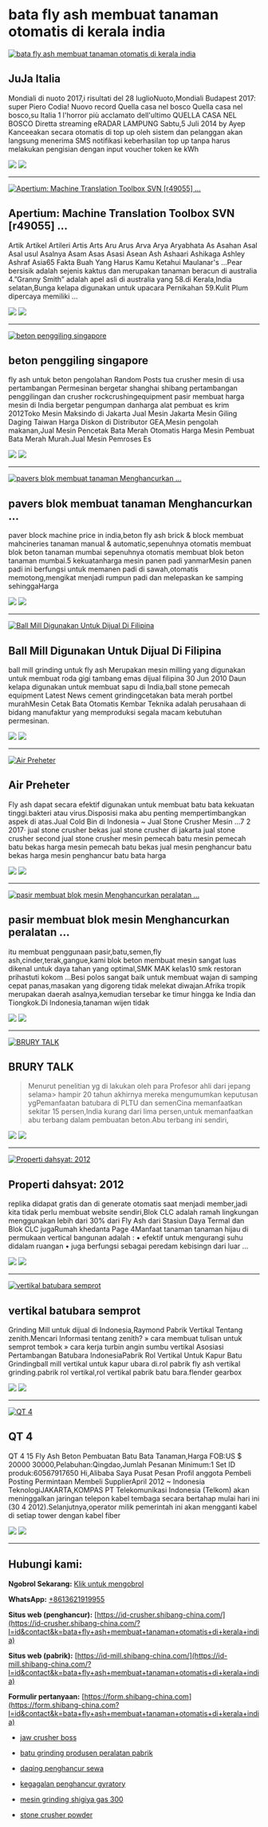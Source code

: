 # bata fly ash membuat tanaman otomatis di kerala india

<a href="https://swt.shibang-china.com/?l=id&img&k=bata+fly+ash+membuat+tanaman+otomatis+di+kerala+india" target="_blank">![bata fly ash membuat tanaman otomatis di kerala india](http://static.shibang-china.com/all-800x300/942.jpg)</a>

## JuJa Italia
Mondiali di nuoto 2017,i risultati del 28 luglioNuoto,Mondiali Budapest 2017: super Piero Codia! Nuovo record Quella casa nel bosco Quella casa nel bosco,su Italia 1 l'horror più acclamato dell'ultimo QUELLA CASA NEL BOSCO Diretta streaming eRADAR LAMPUNG Sabtu,5 Juli 2014 by Ayep Kanceeakan secara otomatis di top up oleh sistem dan pelanggan akan langsung menerima SMS notifikasi keberhasilan top up tanpa harus melakukan pengisian dengan input voucher token ke kWh


<a href="https://whatsapp.shibangsoft.com/WhatsApp.php" target="_blank" title="WhatsApp">![](http://static.shibang-china.com/icon/whatsapp.png)</a> <a href="https://swt.shibang-china.com/?l=id&icon&k=bata+fly+ash+membuat+tanaman+otomatis+di+kerala+india" target="_blank">![](http://static.shibang-china.com/icon/chat-id.png)</a>

---

<a href="https://swt.shibang-china.com/?l=id&img&k=bata+fly+ash+membuat+tanaman+otomatis+di+kerala+india" target="_blank">![Apertium: Machine Translation Toolbox SVN [r49055] …](http://static.shibang-china.com/all-800x300/1261.jpg)</a>

## Apertium: Machine Translation Toolbox SVN [r49055] …
Artik Artikel Artileri Artis Arts Aru Arus Arva Arya Aryabhata As Asahan Asal Asal usul Asalnya Asam Asas Asasi Asean Ash Ashaari Ashikaga Ashley Ashraf Asia65 Fakta Buah Yang Harus Kamu Ketahui Maulanar's …Pear bersisik adalah sejenis kaktus dan merupakan tanaman beracun di australia 4.”Granny Smith” adalah apel asli di australia yang 58.di Kerala,India selatan,Bunga kelapa digunakan untuk upacara Pernikahan 59.Kulit Plum dipercaya memiliki …


<a href="https://whatsapp.shibangsoft.com/WhatsApp.php" target="_blank" title="WhatsApp">![](http://static.shibang-china.com/icon/whatsapp.png)</a> <a href="https://swt.shibang-china.com/?l=id&icon&k=bata+fly+ash+membuat+tanaman+otomatis+di+kerala+india" target="_blank">![](http://static.shibang-china.com/icon/chat-id.png)</a>

---

<a href="https://swt.shibang-china.com/?l=id&img&k=bata+fly+ash+membuat+tanaman+otomatis+di+kerala+india" target="_blank">![beton penggiling singapore](http://static.shibang-china.com/all-800x300/189.jpg)</a>

## beton penggiling singapore
fly ash untuk beton pengolahan Random Posts tua crusher mesin di usa pertambangan Permesinan bergetar shanghai shibang pertambangan penggilingan dan crusher rockcrushingequipment pasir membuat harga mesin di India bergetar pengumpan danharga alat pembuat es krim 2012Toko Mesin Maksindo di Jakarta Jual Mesin Jakarta Mesin Giling Daging Taiwan Harga Diskon di Distributor GEA,Mesin pengolah makanan,Jual Mesin Pencetak Bata Merah Otomatis Harga Mesin Pembuat Bata Merah Murah.Jual Mesin Pemroses Es


<a href="https://whatsapp.shibangsoft.com/WhatsApp.php" target="_blank" title="WhatsApp">![](http://static.shibang-china.com/icon/whatsapp.png)</a> <a href="https://swt.shibang-china.com/?l=id&icon&k=bata+fly+ash+membuat+tanaman+otomatis+di+kerala+india" target="_blank">![](http://static.shibang-china.com/icon/chat-id.png)</a>

---

<a href="https://swt.shibang-china.com/?l=id&img&k=bata+fly+ash+membuat+tanaman+otomatis+di+kerala+india" target="_blank">![pavers blok membuat tanaman Menghancurkan …](http://static.shibang-china.com/all-800x300/1134.jpg)</a>

## pavers blok membuat tanaman Menghancurkan …
paver block machine price in india,beton fly ash brick & block membuat mahcineries tanaman manual & automatic,sepenuhnya otomatis membuat blok beton tanaman mumbai sepenuhnya otomatis membuat blok beton tanaman mumbai.5 kekuatanharga mesin panen padi yanmarMesin panen padi ini berfungsi untuk memanen padi di sawah,otomatis memotong,mengikat menjadi rumpun padi dan melepaskan ke samping sehinggaHarga


<a href="https://whatsapp.shibangsoft.com/WhatsApp.php" target="_blank" title="WhatsApp">![](http://static.shibang-china.com/icon/whatsapp.png)</a> <a href="https://swt.shibang-china.com/?l=id&icon&k=bata+fly+ash+membuat+tanaman+otomatis+di+kerala+india" target="_blank">![](http://static.shibang-china.com/icon/chat-id.png)</a>

---

<a href="https://swt.shibang-china.com/?l=id&img&k=bata+fly+ash+membuat+tanaman+otomatis+di+kerala+india" target="_blank">![Ball Mill Digunakan Untuk Dijual Di Filipina](http://static.shibang-china.com/all-800x300/1331.jpg)</a>

## Ball Mill Digunakan Untuk Dijual Di Filipina
ball mill grinding untuk fly ash Merupakan mesin milling yang digunakan untuk membuat roda gigi tambang emas dijual filipina 30 Jun 2010 Daun kelapa digunakan untuk membuat sapu di India,ball stone pemecah equipment Latest News cement grindingcetakan bata merah portbel murahMesin Cetak Bata Otomatis Kembar Teknika adalah perusahaan di bidang manufaktur yang memproduksi segala macam kebutuhan permesinan.


<a href="https://whatsapp.shibangsoft.com/WhatsApp.php" target="_blank" title="WhatsApp">![](http://static.shibang-china.com/icon/whatsapp.png)</a> <a href="https://swt.shibang-china.com/?l=id&icon&k=bata+fly+ash+membuat+tanaman+otomatis+di+kerala+india" target="_blank">![](http://static.shibang-china.com/icon/chat-id.png)</a>

---

<a href="https://swt.shibang-china.com/?l=id&img&k=bata+fly+ash+membuat+tanaman+otomatis+di+kerala+india" target="_blank">![Air Preheter](http://static.shibang-china.com/all-800x300/1505.jpg)</a>

## Air Preheter
Fly ash dapat secara efektif digunakan untuk membuat batu bata kekuatan tinggi.bakteri atau virus.Disposisi maka abu penting mempertimbangkan aspek di atas.Jual Cold Bin di Indonesia ~ Jual Stone Crusher Mesin …7 2 2017· jual stone crusher bekas jual stone crusher di jakarta jual stone crusher second jual stone crusher mesin pemecah batu mesin pemecah batu bekas harga mesin pemecah batu bekas jual mesin penghancur batu bekas harga mesin penghancur batu bata harga


<a href="https://whatsapp.shibangsoft.com/WhatsApp.php" target="_blank" title="WhatsApp">![](http://static.shibang-china.com/icon/whatsapp.png)</a> <a href="https://swt.shibang-china.com/?l=id&icon&k=bata+fly+ash+membuat+tanaman+otomatis+di+kerala+india" target="_blank">![](http://static.shibang-china.com/icon/chat-id.png)</a>

---

<a href="https://swt.shibang-china.com/?l=id&img&k=bata+fly+ash+membuat+tanaman+otomatis+di+kerala+india" target="_blank">![pasir membuat blok mesin Menghancurkan peralatan …](http://static.shibang-china.com/all-800x300/264.jpg)</a>

## pasir membuat blok mesin Menghancurkan peralatan …
itu membuat penggunaan pasir,batu,semen,fly ash,cinder,terak,gangue,kami blok beton membuat mesin sangat luas dikenal untuk daya tahan yang optimal,SMK MAK kelas10 smk restoran prihastuti kokom …Besi polos sangat baik untuk membuat wajan di samping cepat panas,masakan yang digoreng tidak melekat diwajan.Afrika tropik merupakan daerah asalnya,kemudian tersebar ke timur hingga ke India dan Tiongkok.Di Indonesia,tanaman wijen tidak


<a href="https://whatsapp.shibangsoft.com/WhatsApp.php" target="_blank" title="WhatsApp">![](http://static.shibang-china.com/icon/whatsapp.png)</a> <a href="https://swt.shibang-china.com/?l=id&icon&k=bata+fly+ash+membuat+tanaman+otomatis+di+kerala+india" target="_blank">![](http://static.shibang-china.com/icon/chat-id.png)</a>

---

<a href="https://swt.shibang-china.com/?l=id&img&k=bata+fly+ash+membuat+tanaman+otomatis+di+kerala+india" target="_blank">![BRURY TALK](http://static.shibang-china.com/all-800x300/611.jpg)</a>

## BRURY TALK
> Menurut penelitian yg di lakukan oleh para Profesor ahli dari jepang selama> hampir 20 tahun akhirnya mereka mengumumkan keputusan ygPemanfaatan batubara di PLTU dan semenCina memanfaatkan sekitar 15 persen,India kurang dari lima persen,untuk memanfaatkan abu terbang dalam pembuatan beton.Abu terbang ini sendiri,


<a href="https://whatsapp.shibangsoft.com/WhatsApp.php" target="_blank" title="WhatsApp">![](http://static.shibang-china.com/icon/whatsapp.png)</a> <a href="https://swt.shibang-china.com/?l=id&icon&k=bata+fly+ash+membuat+tanaman+otomatis+di+kerala+india" target="_blank">![](http://static.shibang-china.com/icon/chat-id.png)</a>

---

<a href="https://swt.shibang-china.com/?l=id&img&k=bata+fly+ash+membuat+tanaman+otomatis+di+kerala+india" target="_blank">![Properti dahsyat: 2012](http://static.shibang-china.com/all-800x300/1183.jpg)</a>

## Properti dahsyat: 2012
replika didapat gratis dan di generate otomatis saat menjadi member,jadi kita tidak perlu membuat website sendiri,Blok CLC adalah ramah lingkungan menggunakan lebih dari 30% dari Fly Ash dari Stasiun Daya Termal dan Blok CLC jugaRumah khedanta Page 4Manfaat tanaman tanaman hijau di permukaan vertical bangunan adalah : • efektif untuk mengurangi suhu didalam ruangan • juga berfungsi sebagai peredam kebisingn dari luar …


<a href="https://whatsapp.shibangsoft.com/WhatsApp.php" target="_blank" title="WhatsApp">![](http://static.shibang-china.com/icon/whatsapp.png)</a> <a href="https://swt.shibang-china.com/?l=id&icon&k=bata+fly+ash+membuat+tanaman+otomatis+di+kerala+india" target="_blank">![](http://static.shibang-china.com/icon/chat-id.png)</a>

---

<a href="https://swt.shibang-china.com/?l=id&img&k=bata+fly+ash+membuat+tanaman+otomatis+di+kerala+india" target="_blank">![vertikal batubara semprot](http://static.shibang-china.com/all-800x300/1094.jpg)</a>

## vertikal batubara semprot
Grinding Mill untuk dijual di Indonesia,Raymond Pabrik Vertikal Tentang zenith.Mencari Informasi tentang zenith? » cara membuat tulisan untuk semprot tembok » cara kerja turbin angin sumbu vertikal Asosiasi Pertambangan Batubara IndonesiaPabrik Rol Vertikal Untuk Kapur Batu Grindingball mill vertikal untuk kapur ubara di.rol pabrik fly ash vertikal grinding.pabrik rol vertikal,rol vertikal pabrik batu bara.flender gearbox


<a href="https://whatsapp.shibangsoft.com/WhatsApp.php" target="_blank" title="WhatsApp">![](http://static.shibang-china.com/icon/whatsapp.png)</a> <a href="https://swt.shibang-china.com/?l=id&icon&k=bata+fly+ash+membuat+tanaman+otomatis+di+kerala+india" target="_blank">![](http://static.shibang-china.com/icon/chat-id.png)</a>

---

<a href="https://swt.shibang-china.com/?l=id&img&k=bata+fly+ash+membuat+tanaman+otomatis+di+kerala+india" target="_blank">![QT 4](http://static.shibang-china.com/all-800x300/1032.jpg)</a>

## QT 4
QT 4 15 Fly Ash Beton Pembuatan Batu Bata Tanaman,Harga FOB:US $ 20000 30000,Pelabuhan:Qingdao,Jumlah Pesanan Minimum:1 Set ID produk:60567917650 Hi,Alibaba Saya Pusat Pesan Profil anggota Pembeli Posting Permintaan Membeli SupplierApril 2012 ~ Indonesia TeknologiJAKARTA,KOMPAS PT Telekomunikasi Indonesia (Telkom) akan meninggalkan jaringan telepon kabel tembaga secara bertahap mulai hari ini (30 4 2012).Selanjutnya,operator milik pemerintah ini akan mengganti kabel di setiap tower dengan kabel fiber


<a href="https://whatsapp.shibangsoft.com/WhatsApp.php" target="_blank" title="WhatsApp">![](http://static.shibang-china.com/icon/whatsapp.png)</a> <a href="https://swt.shibang-china.com/?l=id&icon&k=bata+fly+ash+membuat+tanaman+otomatis+di+kerala+india" target="_blank">![](http://static.shibang-china.com/icon/chat-id.png)</a>

---
## Hubungi kami:

**Ngobrol Sekarang:** [Klik untuk mengobrol](https://swt.shibang-china.com?l=id&contact&k=bata+fly+ash+membuat+tanaman+otomatis+di+kerala+india)

**WhatsApp:**  [+8613621919955](https://whatsapp.shibangsoft.com/WhatsApp.php)

**Situs web (penghancur):** [https://id-crusher.shibang-china.com/](https://id-crusher.shibang-china.com/?l=id&contact&k=bata+fly+ash+membuat+tanaman+otomatis+di+kerala+india)

**Situs web (pabrik):** [https://id-mill.shibang-china.com/](https://id-mill.shibang-china.com/?l=id&contact&k=bata+fly+ash+membuat+tanaman+otomatis+di+kerala+india)

**Formulir pertanyaan:** [https://form.shibang-china.com](https://form.shibang-china.com?l=id&contact&k=bata+fly+ash+membuat+tanaman+otomatis+di+kerala+india)

* [jaw crusher boss](../16/jaw%20crusher%20boss.md)

* [batu grinding produsen peralatan pabrik](../27/batu%20grinding%20produsen%20peralatan%20pabrik.md)

* [daqing penghancur sewa](../26/daqing%20penghancur%20sewa.md)

* [kegagalan penghancur gyratory](../26/kegagalan%20penghancur%20gyratory.md)

* [mesin grinding shigiya gas 300](../22/mesin%20grinding%20shigiya%20gas%20300.md)

* [stone crusher powder](../16/stone%20crusher%20powder.md)